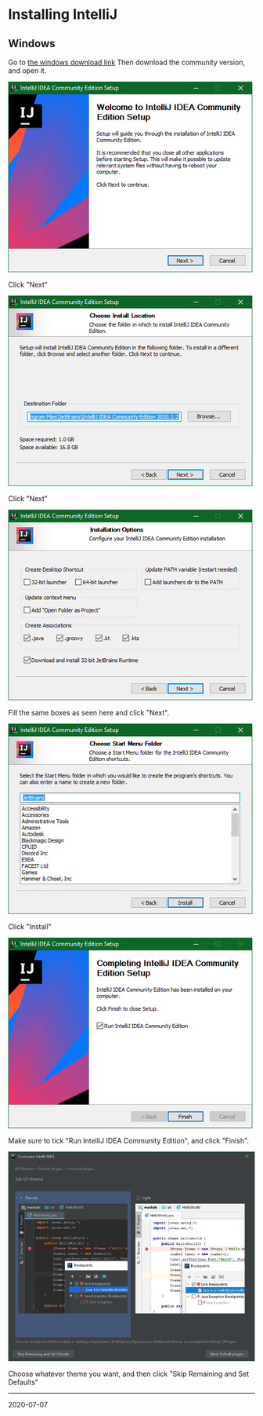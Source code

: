 # Installing IntelliJ

## Windows
Go to [the windows download link](https://www.jetbrains.com/idea/download/#section=windows)
Then download the community version, and open it.

![First installer menu](img/installers/intellij-0.png)

Click "Next"

![Second installer menu](img/installers/intellij-1.png)

Click "Next"

![Third installer menu, checkboxes ticked: .java association, .groovy association, .kt assocation, .kts asssociation, and install 32-bit JetBrains Runtime. Everything else is not ticked.](img/installers/intellij-2.png)

Fill the same boxes as seen here and click "Next".

![Fourth installer menu](img/installers/intellij-3.png)

Click "Install"

![Last installer menu](img/installers/intellij-4.png)

Make sure to tick "Run IntelliJ IDEA Community Edition", and click "Finish".

![Theme select menu](img/installers/intellij-5.png)

Choose whatever theme you want, and then click "Skip Remaining and Set Defaults"

<hr>
2020-07-07
